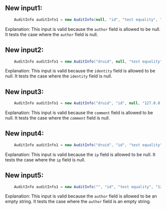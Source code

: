 ## New input1:
```java
    AuditInfo auditInfo1 = new AuditInfo(null, "id", "test equality", "127.0.0.1");
```
Explanation: This input is valid because the `author` field is allowed to be null. It tests the case where the `author` field is null.

## New input2:
```java
    AuditInfo auditInfo1 = new AuditInfo("druid", null, "test equality", "127.0.0.1");
```
Explanation: This input is valid because the `identity` field is allowed to be null. It tests the case where the `identity` field is null.

## New input3:
```java
    AuditInfo auditInfo1 = new AuditInfo("druid", "id", null, "127.0.0.1");
```
Explanation: This input is valid because the `comment` field is allowed to be null. It tests the case where the `comment` field is null.

## New input4:
```java
    AuditInfo auditInfo1 = new AuditInfo("druid", "id", "test equality", null);
```
Explanation: This input is valid because the `ip` field is allowed to be null. It tests the case where the `ip` field is null.

## New input5:
```java
    AuditInfo auditInfo1 = new AuditInfo("", "id", "test equality", "127.0.0.1");
```
Explanation: This input is valid because the `author` field is allowed to be an empty string. It tests the case where the `author` field is an empty string.